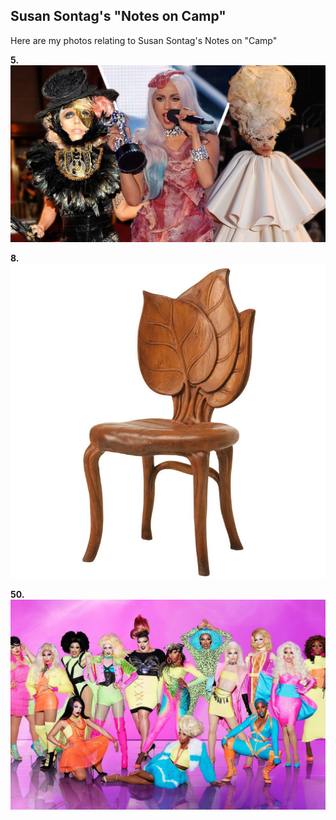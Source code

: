 ## Susan Sontag's "Notes on Camp"  
Here are my photos relating to Susan Sontag's Notes on "Camp"  
  
**5.** ![Lady Gaga's Fashion](lady-gaga-fashion.jpg)  
  
**8.** ![Art Nouveau Leaf Chair](leaf-chair.jpg)  
  
**50.** ![Rupaul's Drag Race season 10](rupauls-drag-race.jpeg)
